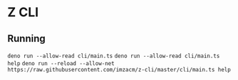 # Z CLI
## Running
```deno run --allow-read cli/main.ts```
```deno run --allow-read cli/main.ts help```
```deno run --reload --allow-net https://raw.githubusercontent.com/imzacm/z-cli/master/cli/main.ts help```
